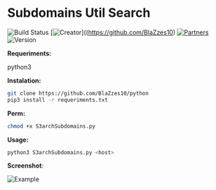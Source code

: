 # Subdomains Util Search
![Build Status](https://img.shields.io/badge/Maintained%3F-yes-green.svg) 
[![Creator](https://img.shields.io/badge/Creator-BlaZzes10-blue)]((https://github.com/BlaZzes10)
[![Partners](https://img.shields.io/badge/Partners-1-red)](https://github.com/BlaZzes10/python/graphs/contributors)
![Version](https://img.shields.io/badge/version-1.0-brightgreen)

**Requeriments:** 

python3

**Instalation:**
```bash
git clone https://github.com/BlaZzes10/python
pip3 install -r requeriments.txt
```  

**Perm:**
```bash
chmod +x S3archSubdomains.py
```  

**Usage:**
```bash
python3 S3archSubdomains.py <host>
```  
**Screenshot**:





![Example](https://github.com/BlaZzes10/python/blob/master/assets/image.png)

